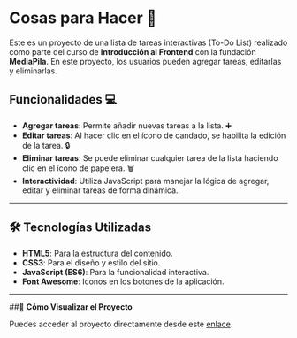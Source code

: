 # Cosas para Hacer 📝

Este es un proyecto de una lista de tareas interactivas (To-Do List) realizado como parte del curso de **Introducción al Frontend** con la fundación **MediaPila**. En este proyecto, los usuarios pueden agregar tareas, editarlas y eliminarlas.

## Funcionalidades 💻

- **Agregar tareas**: Permite añadir nuevas tareas a la lista. ➕
- **Editar tareas**: Al hacer clic en el ícono de candado, se habilita la edición de la tarea. 🔒
- **Eliminar tareas**: Se puede eliminar cualquier tarea de la lista haciendo clic en el ícono de papelera. 🗑️
- **Interactividad**: Utiliza JavaScript para manejar la lógica de agregar, editar y eliminar tareas de forma dinámica.

---

## 🛠️ **Tecnologías Utilizadas**

- **HTML5**: Para la estructura del contenido.
- **CSS3**: Para el diseño y estilo del sitio.
- **JavaScript (ES6)**: Para la funcionalidad interactiva.
- **Font Awesome**: Iconos en los botones de la aplicación.

---

##🚀 **Cómo Visualizar el Proyecto**

Puedes acceder al proyecto directamente desde este [enlace](https://cosas-hacer.netlify.app/).
